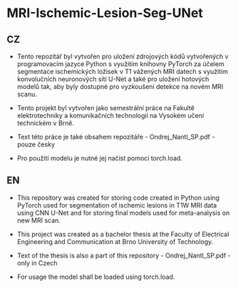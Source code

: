 # MRI-Ischemic-Lesion-Seg-UNet

##  CZ
* Tento repozitář byl vytvořen pro uložení zdrojových kódů vytvořených v programovacím jazyce Python s využitím 
  knihovny PyTorch za účelem segmentace ischemických ložisek v T1 vážených MRI datech s využitím konvolučních 
  neuronových sítí U-Net a také pro uložení hotových modelů tak, aby byly dostupné pro vyzkoušení detekce na novém
  MRI scanu.

* Tento projekt byl vytvořen jako semestrální práce na Fakultě elektrotechniky a komunikačních technologií na Vysokém
  učení technickém v Brně. 

* Text této práce je také obsahem repozitáře - Ondrej_Nantl_SP.pdf - pouze česky

* Pro použití modelu je nutné jej načíst pomocí torch.load.

## EN
* This repository was created for storing code created in Python using PyTorch used for segmentation of ischemic 
  lesions in T1W MRI data using CNN U-Net and for storing final models used for meta-analysis on new MRI scan.

* This project was created as a bachelor thesis at the Faculty of Electrical Engineering and Communication at Brno
  University of Technology.

* Text of the thesis is also a part of this repository - Ondrej_Nantl_SP.pdf - only in Czech

* For usage the model shall be loaded using torch.load.
